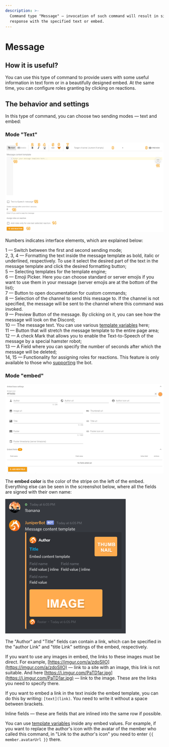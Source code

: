 ```yaml
---
description: >-
  Command type "Message" — invocation of such command will result in simple
  response with the specified text or embed.
---
```


# Message

## How it is useful? <a id="why"></a>

You can use this type of command to provide users with some useful information in text form or in a beautifully designed embed. At the same time, you can configure roles granting by clicking on reactions.

## The behavior and settings <a id="settings"></a>

In this type of command, you can choose two sending modes — text and embed:

### Mode "Text" <a id="text"></a>

![](../../.gitbook/assets/oaoaommm-20-04-15-17-40-46.png)

Numbers indicates interface elements, which are explained below:

1 — Switch between the first and second sending mode;   
2, 3, 4 — Formatting the text inside the message template as bold, italic or underlined, respectively. To use it select the desired part of the text in the message template and click the desired formatting button;   
5 — Selecting templates for the template engine;  
6 — Emoji Picker. Here you can choose standard or server emojis if you want to use them in your message \(server emojis are at the bottom of the list\);   
7 — Button to open documentation for custom commands;   
8 — Selection of the channel to send this message to. If the channel is not specified, the message will be sent to the channel where this command was invoked.  
9 — Preview Button of the message. By clicking on it, you can see how the message will look on the Discord;  
10 — The message text. You can use various [template variables](https://docs.juniper.bot/v/english/features/template-variables) here;   
11 — Button that will stretch the message template to the entire page area;  
12 — A check Mark that allows you to enable the Text-to-Speech of the message by a special hamster robot;   
13 — A Field where you can specify the number of seconds after which the message will be deleted;   
14, 15 — Functionality for assigning roles for reactions. This feature is only available to those who [supporting](https://juniper.bot/donate) the bot.

### Mode "embed" <a id="embed"></a>

![Embed settings](../../.gitbook/assets/image%20%287%29.png)

The **embed color** is the color of the stripe on the left of the embed. Everything else can be seen in the screenshot below, where all the fields are signed with their own name:

![Embed fields](../../.gitbook/assets/image%20%289%29.png)

The "Author" and "Title" fields can contain a link, which can be specified in the "author Link" and "title Link" settings of the embed, respectively.

If you want to use any images in embed, the links to these images must be direct. For example, [https://imgur.com/a/zdoSlIO](https://imgur.com/a/zdoSlIO) — link to a site with an image, this link is not suitable. And here [https://i.imgur.com/PaTD1ar.jpg](https://i.imgur.com/PaTD1ar.jpg) — link to the image. These are the links you need to specify there.

If you want to embed a link in the text inside the embed template, you can do this by writing: `[text](link)`. You need to write it without a space between brackets.

Inline fields — these are fields that are inlined into the same row if possible.

You can use [template variables](https://docs.juniper.bot/v/english/features/template-variables) inside any embed values. For example, if you want to replace the author's icon with the avatar of the member who called this command, in "Link to the author's icon" you need to enter `{{ member.avatarUrl }}` there.

